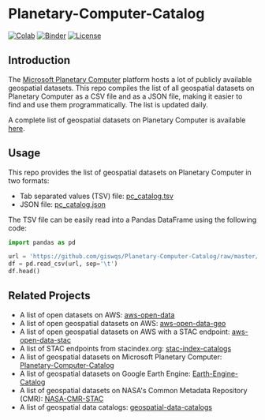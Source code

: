 # Planetary-Computer-Catalog

[![Colab](https://colab.research.google.com/assets/colab-badge.svg)](https://colab.research.google.com/github/giswqs/Planetary-Computer-Catalog/blob/master/pc_catalog.ipynb)
[![Binder](https://mybinder.org/badge_logo.svg)](https://mybinder.org/v2/gh/giswqs/Planetary-Computer-Catalog/HEAD?labpath=pc_catalog.ipynb)
[![License](https://img.shields.io/badge/License-MIT-yellow.svg)](https://opensource.org/licenses/MIT)

## Introduction

The [Microsoft Planetary Computer](https://planetarycomputer.microsoft.com/) platform hosts a lot of publicly available geospatial datasets. This repo compiles the list of all geospatial datasets on Planetary Computer as a CSV file and as a JSON file, making it easier to find and use them programmatically. The list is updated daily.

A complete list of geospatial datasets on Planetary Computer is available [here](https://planetarycomputer.microsoft.com/catalog).

## Usage

This repo provides the list of geospatial datasets on Planetary Computer in two formats:

- Tab separated values (TSV) file: [pc_catalog.tsv](https://github.com/giswqs/Planetary-Computer-Catalog/blob/master/pc_catalog.tsv)
- JSON file: [pc_catalog.json](https://github.com/giswqs/Planetary-Computer-Catalog/blob/master/pc_catalog.json)

The TSV file can be easily read into a Pandas DataFrame using the following code:

```python
import pandas as pd

url = 'https://github.com/giswqs/Planetary-Computer-Catalog/raw/master/pc_catalog.tsv'
df = pd.read_csv(url, sep='\t')
df.head()
```

## Related Projects

- A list of open datasets on AWS: [aws-open-data](https://github.com/giswqs/aws-open-data)
- A list of open geospatial datasets on AWS: [aws-open-data-geo](https://github.com/giswqs/aws-open-data-geo)
- A list of open geospatial datasets on AWS with a STAC endpoint: [aws-open-data-stac](https://github.com/giswqs/aws-open-data-stac)
- A list of STAC endpoints from stacindex.org: [stac-index-catalogs](https://github.com/giswqs/stac-index-catalogs)
- A list of geospatial datasets on Microsoft Planetary Computer: [Planetary-Computer-Catalog](https://github.com/giswqs/Planetary-Computer-Catalog)
- A list of geospatial datasets on Google Earth Engine: [Earth-Engine-Catalog](https://github.com/giswqs/Earth-Engine-Catalog)
- A list of geospatial datasets on NASA's Common Metadata Repository (CMR): [NASA-CMR-STAC](https://github.com/giswqs/NASA-CMR-STAC)
- A list of geospatial data catalogs: [geospatial-data-catalogs](https://github.com/giswqs/geospatial-data-catalogs)
